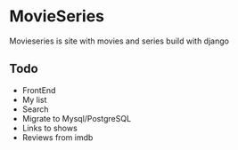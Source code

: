 # MovieSeries 
Movieseries is site with movies and series build with django

## Todo
 - FrontEnd
 - My list
 - Search
 - Migrate to Mysql/PostgreSQL
 - Links to shows
 - Reviews from imdb